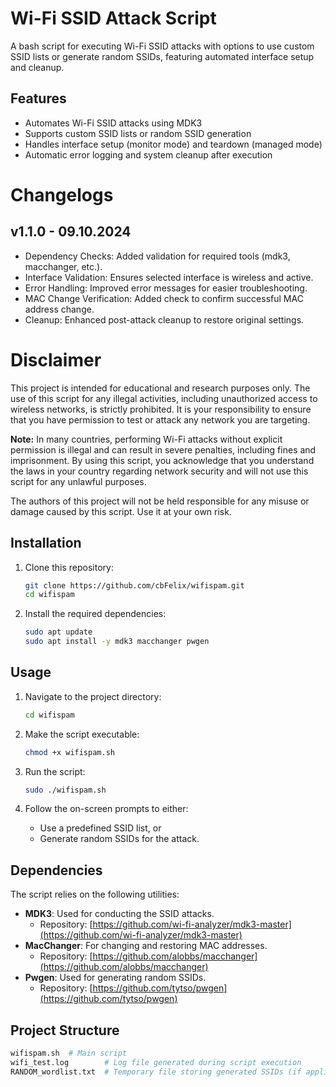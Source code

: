 # Wi-Fi SSID Attack Script

A bash script for executing Wi-Fi SSID attacks with options to use custom SSID lists or generate random SSIDs, featuring automated interface setup and cleanup.

## Features
- Automates Wi-Fi SSID attacks using MDK3
- Supports custom SSID lists or random SSID generation
- Handles interface setup (monitor mode) and teardown (managed mode)
- Automatic error logging and system cleanup after execution

# Changelogs
## v1.1.0 - 09.10.2024

- Dependency Checks: Added validation for required tools (mdk3, macchanger, etc.).
- Interface Validation: Ensures selected interface is wireless and active.
- Error Handling: Improved error messages for easier troubleshooting.
- MAC Change Verification: Added check to confirm successful MAC address change.
- Cleanup: Enhanced post-attack cleanup to restore original settings.


# Disclaimer

This project is intended for educational and research purposes only. The use of this script for any illegal activities, including unauthorized access to wireless networks, is strictly prohibited. It is your responsibility to ensure that you have permission to test or attack any network you are targeting.

**Note:** In many countries, performing Wi-Fi attacks without explicit permission is illegal and can result in severe penalties, including fines and imprisonment. By using this script, you acknowledge that you understand the laws in your country regarding network security and will not use this script for any unlawful purposes.

The authors of this project will not be held responsible for any misuse or damage caused by this script. Use it at your own risk.

## Installation

1. Clone this repository:
    ```bash
    git clone https://github.com/cbFelix/wifispam.git
    cd wifispam
    ```

2. Install the required dependencies:
    ```bash
    sudo apt update
    sudo apt install -y mdk3 macchanger pwgen
    ```

## Usage

1. Navigate to the project directory:
    ```bash
    cd wifispam
    ```

2. Make the script executable:
    ```bash
    chmod +x wifispam.sh
    ```

3. Run the script:
    ```bash
    sudo ./wifispam.sh
    ```

4. Follow the on-screen prompts to either:
    - Use a predefined SSID list, or
    - Generate random SSIDs for the attack.

## Dependencies

The script relies on the following utilities:
- **MDK3**: Used for conducting the SSID attacks.
  - Repository: [https://github.com/wi-fi-analyzer/mdk3-master](https://github.com/wi-fi-analyzer/mdk3-master)
- **MacChanger**: For changing and restoring MAC addresses.
  - Repository: [https://github.com/alobbs/macchanger](https://github.com/alobbs/macchanger)
- **Pwgen**: Used for generating random SSIDs.
  - Repository: [https://github.com/tytso/pwgen](https://github.com/tytso/pwgen)

## Project Structure

```bash
wifispam.sh  # Main script
wifi_test.log        # Log file generated during script execution
RANDOM_wordlist.txt  # Temporary file storing generated SSIDs (if applicable)
